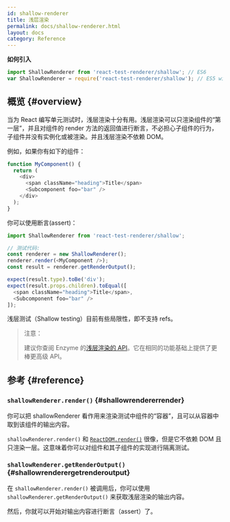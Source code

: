 ```yaml
---
id: shallow-renderer
title: 浅层渲染
permalink: docs/shallow-renderer.html
layout: docs
category: Reference
---
```


**如何引入**

```javascript
import ShallowRenderer from 'react-test-renderer/shallow'; // ES6
var ShallowRenderer = require('react-test-renderer/shallow'); // ES5 with npm
```

## 概览 {#overview}

当为 React 编写单元测试时，浅层渲染十分有用。浅层渲染可以只渲染组件的“第一层”，并且对组件的 render 方法的返回值进行断言，不必担心子组件的行为，子组件并没有实例化或被渲染。并且浅层渲染不依赖 DOM。

例如，如果你有如下的组件：

```javascript
function MyComponent() {
  return (
    <div>
      <span className="heading">Title</span>
      <Subcomponent foo="bar" />
    </div>
  );
}
```

你可以使用断言(assert)：

```javascript
import ShallowRenderer from 'react-test-renderer/shallow';

// 测试代码:
const renderer = new ShallowRenderer();
renderer.render(<MyComponent />);
const result = renderer.getRenderOutput();

expect(result.type).toBe('div');
expect(result.props.children).toEqual([
  <span className="heading">Title</span>,
  <Subcomponent foo="bar" />
]);
```

浅层测试（Shallow testing）目前有些局限性，即不支持 refs。

> 注意：
>
> 建议你查阅 Enzyme 的[浅层渲染的 API](http://airbnb.io/enzyme/docs/api/shallow.html)。它在相同的功能基础上提供了更棒更高级 API。

## 参考 {#reference}

### `shallowRenderer.render()` {#shallowrendererrender}

你可以把 shallowRenderer 看作用来渲染测试中组件的“容器”，且可以从容器中取到该组件的输出内容。

`shallowRenderer.render()` 和 [`ReactDOM.render()`](/docs/react-dom.html#render) 很像，但是它不依赖 DOM 且只渲染一层。这意味着你可以对组件和其子组件的实现进行隔离测试。

### `shallowRenderer.getRenderOutput()` {#shallowrenderergetrenderoutput}

在 `shallowRenderer.render()` 被调用后，你可以使用 `shallowRenderer.getRenderOutput()` 来获取浅层渲染的输出内容。

然后，你就可以开始对输出内容进行断言（assert）了。
